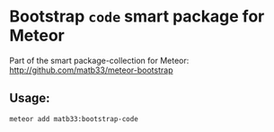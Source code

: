 # Bootstrap `code` smart package for Meteor

Part of the smart package-collection for Meteor: http://github.com/matb33/meteor-bootstrap

## Usage:

`meteor add matb33:bootstrap-code`